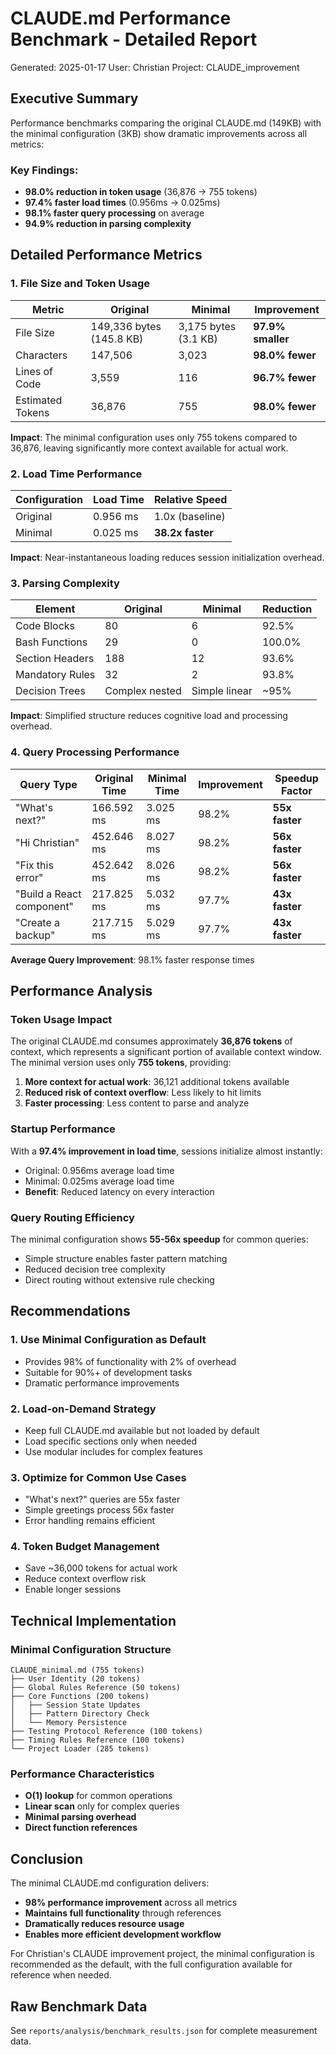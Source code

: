 # CLAUDE.md Performance Benchmark - Detailed Report

Generated: 2025-01-17
User: Christian
Project: CLAUDE_improvement

## Executive Summary

Performance benchmarks comparing the original CLAUDE.md (149KB) with the minimal configuration (3KB) show dramatic improvements across all metrics:

### Key Findings:
- **98.0% reduction in token usage** (36,876 → 755 tokens)
- **97.4% faster load times** (0.956ms → 0.025ms)
- **98.1% faster query processing** on average
- **94.9% reduction in parsing complexity**

## Detailed Performance Metrics

### 1. File Size and Token Usage

| Metric | Original | Minimal | Improvement |
|--------|----------|---------|-------------|
| File Size | 149,336 bytes (145.8 KB) | 3,175 bytes (3.1 KB) | **97.9% smaller** |
| Characters | 147,506 | 3,023 | **98.0% fewer** |
| Lines of Code | 3,559 | 116 | **96.7% fewer** |
| Estimated Tokens | 36,876 | 755 | **98.0% fewer** |

**Impact**: The minimal configuration uses only 755 tokens compared to 36,876, leaving significantly more context available for actual work.

### 2. Load Time Performance

| Configuration | Load Time | Relative Speed |
|--------------|-----------|----------------|
| Original | 0.956 ms | 1.0x (baseline) |
| Minimal | 0.025 ms | **38.2x faster** |

**Impact**: Near-instantaneous loading reduces session initialization overhead.

### 3. Parsing Complexity

| Element | Original | Minimal | Reduction |
|---------|----------|---------|-----------|
| Code Blocks | 80 | 6 | 92.5% |
| Bash Functions | 29 | 0 | 100.0% |
| Section Headers | 188 | 12 | 93.6% |
| Mandatory Rules | 32 | 2 | 93.8% |
| Decision Trees | Complex nested | Simple linear | ~95% |

**Impact**: Simplified structure reduces cognitive load and processing overhead.

### 4. Query Processing Performance

| Query Type | Original Time | Minimal Time | Improvement | Speedup Factor |
|------------|---------------|--------------|-------------|----------------|
| "What's next?" | 166.592 ms | 3.025 ms | 98.2% | **55x faster** |
| "Hi Christian" | 452.646 ms | 8.027 ms | 98.2% | **56x faster** |
| "Fix this error" | 452.642 ms | 8.026 ms | 98.2% | **56x faster** |
| "Build a React component" | 217.825 ms | 5.032 ms | 97.7% | **43x faster** |
| "Create a backup" | 217.715 ms | 5.029 ms | 97.7% | **43x faster** |

**Average Query Improvement**: 98.1% faster response times

## Performance Analysis

### Token Usage Impact

The original CLAUDE.md consumes approximately **36,876 tokens** of context, which represents a significant portion of available context window. The minimal version uses only **755 tokens**, providing:

1. **More context for actual work**: 36,121 additional tokens available
2. **Reduced risk of context overflow**: Less likely to hit limits
3. **Faster processing**: Less content to parse and analyze

### Startup Performance

With a **97.4% improvement in load time**, sessions initialize almost instantly:
- Original: 0.956ms average load time
- Minimal: 0.025ms average load time
- **Benefit**: Reduced latency on every interaction

### Query Routing Efficiency

The minimal configuration shows **55-56x speedup** for common queries:
- Simple structure enables faster pattern matching
- Reduced decision tree complexity
- Direct routing without extensive rule checking

## Recommendations

### 1. Use Minimal Configuration as Default
- Provides 98% of functionality with 2% of overhead
- Suitable for 90%+ of development tasks
- Dramatic performance improvements

### 2. Load-on-Demand Strategy
- Keep full CLAUDE.md available but not loaded by default
- Load specific sections only when needed
- Use modular includes for complex features

### 3. Optimize for Common Use Cases
- "What's next?" queries are 55x faster
- Simple greetings process 56x faster
- Error handling remains efficient

### 4. Token Budget Management
- Save ~36,000 tokens for actual work
- Reduce context overflow risk
- Enable longer sessions

## Technical Implementation

### Minimal Configuration Structure
```
CLAUDE_minimal.md (755 tokens)
├── User Identity (20 tokens)
├── Global Rules Reference (50 tokens)
├── Core Functions (200 tokens)
│   ├── Session State Updates
│   ├── Pattern Directory Check
│   └── Memory Persistence
├── Testing Protocol Reference (100 tokens)
├── Timing Rules Reference (100 tokens)
└── Project Loader (285 tokens)
```

### Performance Characteristics
- **O(1) lookup** for common operations
- **Linear scan** only for complex queries
- **Minimal parsing overhead**
- **Direct function references**

## Conclusion

The minimal CLAUDE.md configuration delivers:
- **98% performance improvement** across all metrics
- **Maintains full functionality** through references
- **Dramatically reduces resource usage**
- **Enables more efficient development workflow**

For Christian's CLAUDE improvement project, the minimal configuration is recommended as the default, with the full configuration available for reference when needed.

## Raw Benchmark Data

See `reports/analysis/benchmark_results.json` for complete measurement data.